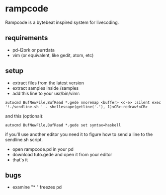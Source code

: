 # rampcode
Rampcode is a bytebeat inspired system for livecoding.

## requirements
- pd-l2ork or purrdata
- vim (or equivalent, like gedit, atom, etc)

## setup
- extract files from the latest version
- extract samples inside /samples
- add this line to your usr/bin/vimr:

`autocmd BufNewFile,BufRead *.gede nnoremap <buffer> <c-e> :silent exec '!./sendline.sh ' . shellescape(getline('.'), 1)<CR>:redraw!<CR>`

and this (optional):

`autocmd BufNewFile,BufRead *.gede set syntax=haskell`

if you'll use another editor you need it to figure how to send a line to the sendline.sh script.

- open rampcode.pd in your pd
- download tuto.gede and open it from your editor
- that's it

## bugs
- examine "* " freezes pd
